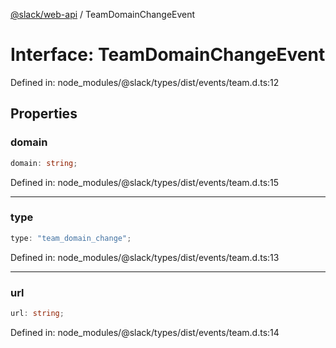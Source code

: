 [@slack/web-api](../index.md) / TeamDomainChangeEvent

# Interface: TeamDomainChangeEvent

Defined in: node\_modules/@slack/types/dist/events/team.d.ts:12

## Properties

### domain

```ts
domain: string;
```

Defined in: node\_modules/@slack/types/dist/events/team.d.ts:15

***

### type

```ts
type: "team_domain_change";
```

Defined in: node\_modules/@slack/types/dist/events/team.d.ts:13

***

### url

```ts
url: string;
```

Defined in: node\_modules/@slack/types/dist/events/team.d.ts:14

